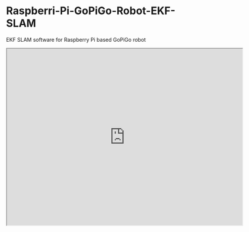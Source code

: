 # Raspberri-Pi-GoPiGo-Robot-EKF-SLAM
EKF SLAM software for Raspberry Pi based GoPiGo robot

<iframe src="http://gopalmenon.github.io/Raspberri-Pi-GoPiGo-Robot-EKF-SLAM-Manuscript/" width="640" height="480">
</iframe>
